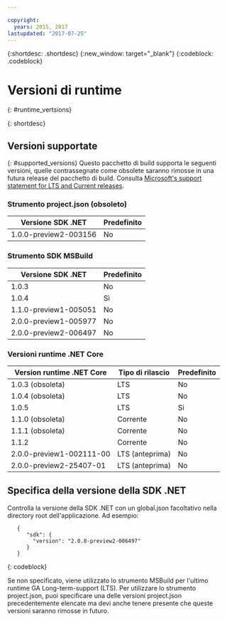 ```yaml
---

copyright:
  years: 2015, 2017
lastupdated: "2017-07-25"
---
```


{:shortdesc: .shortdesc}
{:new_window: target="_blank"}
{:codeblock: .codeblock}


# Versioni di runtime
{: #runtime_vertsions}


{: shortdesc}

## Versioni supportate
{: #supported_versions}
Questo pacchetto di build supporta le seguenti versioni, quelle contrassegnate come obsolete saranno rimosse in una futura release del pacchetto di build.  Consulta [Microsoft's support statement for LTS and Current releases](https://www.microsoft.com/net/core/support).

### Strumento project.json (obsoleto)

| Versione SDK .NET        | Predefinito |
|-------------------------|---------|
| 1.0.0-preview2-003156   |   No    |

### Strumento SDK MSBuild

| Versione SDK .NET        | Predefinito |
|-------------------------|---------|
| 1.0.3                   |   No    |
| 1.0.4                   |   Sì   |
| 1.1.0-preview1-005051   |   No    |
| 2.0.0-preview1-005977   |   No    |
| 2.0.0-preview2-006497   |   No    |

### Versioni runtime .NET Core

| Version runtime .NET Core | Tipo di rilascio  | Predefinito |
|---------------------------|---------------|---------|
| 1.0.3 (obsoleta)        | LTS           |   No    |
| 1.0.4 (obsoleta)        | LTS           |   No    |
| 1.0.5                     | LTS           |   Sì   |
| 1.1.0 (obsoleta)        | Corrente       |   No    |
| 1.1.1 (obsoleta)        | Corrente       |   No    |
| 1.1.2                     | Corrente       |   No    |
| 2.0.0-preview1-002111-00  | LTS (anteprima) |   No    |
| 2.0.0-preview2-25407-01   | LTS (anteprima) |   No    |

## Specifica della versione della SDK .NET

Controlla la versione della SDK .NET con un global.json facoltativo nella directory root dell'applicazione. Ad esempio:
```
   {
      "sdk": {
        "version": "2.0.0-preview2-006497"
      }
   }
```
{: codeblock}

Se non specificato, viene utilizzato lo strumento MSBuild per l'ultimo runtime GA Long-term-support (LTS). Per utilizzare lo strumento project.json, puoi specificare una delle versioni project.json precedentemente elencate ma devi anche tenere presente che queste versioni saranno rimosse in futuro.
